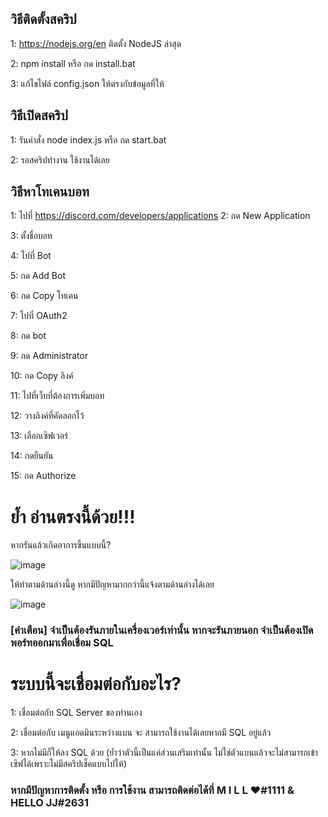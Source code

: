## วิธีติดตั้งสคริป

1: https://nodejs.org/en ติดตั้ง NodeJS ล่าสุด

2: npm install หรือ กด install.bat

3: แก้ไขไฟล์ config.json ให้ตรงกับข้อมูลที่ให้


## วิธีเปิดสคริป

1: รันคำสั่ง node index.js หรือ กด start.bat

2: รอสคริปทำงาน ใช้งานได้เลย


## วิธีหาโทเคนบอท

1: ไปที่ https://discord.com/developers/applications
2: กด New Application

3: ตั้งชื่อบอท

4: ไปที่ Bot

5: กด Add Bot

6: กด Copy โทเคน

7: ไปที่ OAuth2

8: กด bot

9: กด Administrator

10: กด Copy ลิงค์

11: ไปที่เว็บที่ต้องการเพิ่มบอท

12: วางลิงค์ที่คัดลอกไว้

13: เลือกเซิฟเวอร์

14: กดยืนยัน

15: กด Authorize

# ย้ำ อ่านตรงนี้ด้วย!!!

หากรันแล้วเกิดอาการขึ้นแบบนี้?

![image](https://user-images.githubusercontent.com/69198341/236704125-92755c36-6e40-4a4e-b70a-c0ecb5886407.png)

ให้ทำตามด้านล่างนี้ดู หากมีปัญหามากกว่านี้แจ้งตามด้านล่างได้เลย

![image](https://user-images.githubusercontent.com/69198341/236704103-89294e10-34d2-45ca-8b63-77567e6fcbf5.png)

### [คำเตือน] จำเป็นต้องรันภายในเครื่องเวอร์เท่านั้น หากจะรันภายนอก จำเป็นต้องเปิดพอร์ทออกมาเพื่อเชื่อม SQL


# ระบบนี้จะเชื่อมต่อกับอะไร?

1: เชื่อมต่อกับ SQL Server ของท่านเอง

2: เชื่อมต่อกับ เมนูแอดมินระหว่างแบน จะ สามารถใช้งานได้เลยหากมี SQL อยู่แล้ว

3: หากไม่มีก็ให้ลง SQL ด้วย (ย้ำว่าตัวนี้เป็นแค่ส่วนเสริมเท่านั้น ไม่ใช่ตัวแบนแล้วจะไม่สามารถเข้าเซิฟได้เพราะไม่มีสคริปเช็คแบบไปให้)


### หากมีปัญหาการติดตั้ง หรือ การใช้งาน สามารถติดต่อได้ที่ M I L L ♥#1111 & HELLO JJ#2631

